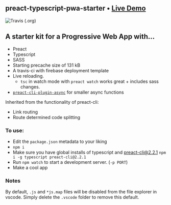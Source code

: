 ## preact-typescript-pwa-starter • [Live Demo](https://preact-typescript-pwa-starter.firebaseapp.com/)

![Travis (.org)](https://img.shields.io/travis/bmitchinson/hexo-theme-tranquilpeak?logo=travis&style=for-the-badge)
## A starter kit for a Progressive Web App with...
- Preact
- Typescript
- SASS
- Starting precache size of 131 kB
- A travis-ci with firebase deployment template
- Live reloading. 
    - `tsc` in watch mode with `preact watch` works great + includes sass changes.
- [`preact-cli-plugin-async`](preact-cli-plugin-async) for smaller async functions

Inherited from the functionality of preact-cli:
- Link routing 
- Route determined code splitting

### To use:
- Edit the `package.json` metadata to your liking
- `npm i`
- Make sure you have global installs of typescript and preact-cli@2.2.1
`npm i -g typescript preact-cli@2.2.1`
- Run `npm watch` to start a development server. (`-p PORT`)
- Make a cool app

### Notes
By default, `.js` and `*js.map` files will be disabled from the file
explorer in vscode. Simply delete the `.vscode` folder to remove this default.

